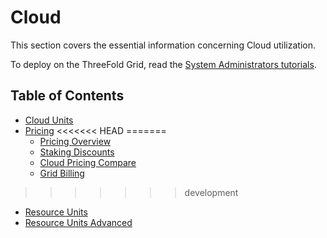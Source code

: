 <h1> Cloud </h1>

This section covers the essential information concerning Cloud utilization.

To deploy on the ThreeFold Grid, read the [System Administrators tutorials](../../system_administrators/system_administrators.md).

<h2>Table of Contents</h2>

- [Cloud Units](./cloudunits.md)
- [Pricing](./pricing/pricing_toc.md)
<<<<<<< HEAD
=======
  - [Pricing Overview](./pricing/pricing.md)
  - [Staking Discounts](./pricing/staking_discount_levels.md)
  - [Cloud Pricing Compare](./pricing/cloud_pricing_compare.md)
  - [Grid Billing](../../grid_billing/grid_billing.md)
>>>>>>> development
- [Resource Units](./resource_units_calc_cloudunits.md)
- [Resource Units Advanced](./resourceunits_advanced.md)